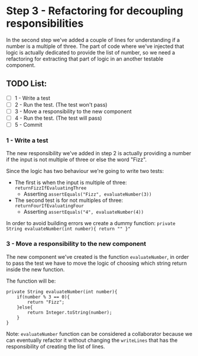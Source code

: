 # Step 3 - Refactoring for decoupling responsibilities

In the second step we've added a couple of lines for understanding if a number is a multiple of three.
The part of code where we've injected that logic is actually dedicated to provide the list of number, so we need a refactoring for extracting that part of logic in an another testable component.

## TODO List:
- [ ] 1 - Write a test
- [ ] 2 - Run the test. (The test won't pass)
- [ ] 3 - Move a responsibility to the new component
- [ ] 4 - Run the test. (The test will pass)
- [ ] 5 - Commit

### 1 - Write a test

The new responsibility we've added in step 2 is actually providing a number if the input is not multiple of three or else the word "Fizz".

Since the logic has two behaviour we're going to write two tests:
- The first is when the input is multiple of three: `returnFizzIfEvaluatingThree`
    - Asserting `assertEquals("Fizz", evaluateNumber(3))`
- The second test is for not multiples of three: `returnFourIfEvaluatingFour`
    - Asserting `assertEquals("4", evaluateNumber(4))`

In order to avoid building errors we create a dummy function: `private String evaluateNumber(int number){ return "" }"`

### 3 - Move a responsibility to the new component

The new component we've created is the function `evaluateNumber`, 
in order to pass the test we have to move the logic of choosing which string return inside the new function.

The function will be:
```
private String evaluateNumber(int number){
    if(number % 3 == 0){
        return "Fizz";
    }else{
        return Integer.toString(number);
    }
}
```

Note: `evaluateNumber` function can be considered a collaborator because we can eventually refactor it without changing the `writeLines` that 
has the responsibility of creating the list of lines.

